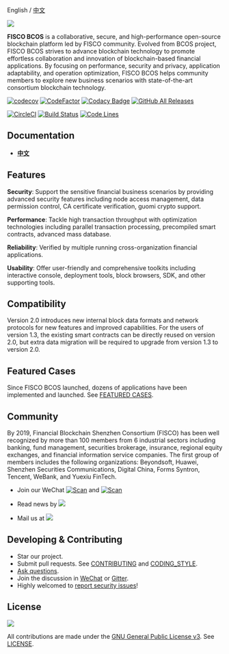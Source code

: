 English / [中文](docs/README_CN.md)

![](docs/images/FISCO_BCOS_Logo.svg)

**FISCO BCOS** is a collaborative, secure, and high-performance open-source blockchain platform led by FISCO community. Evolved from BCOS project, FISCO BCOS strives to advance blockchain technology to promote effortless collaboration and innovation of blockchain-based financial applications. By focusing on performance, security and privacy, application adaptability, and operation optimization, FISCO BCOS helps community members to explore new business scenarios with state-of-the-art consortium blockchain technology.

 [![codecov](https://codecov.io/gh/FISCO-BCOS/FISCO-BCOS/branch/master/graph/badge.svg)](https://codecov.io/gh/FISCO-BCOS/FISCO-BCOS) [![CodeFactor](https://www.codefactor.io/repository/github/fisco-bcos/FISCO-BCOS/badge)](https://www.codefactor.io/repository/github/fisco-bcos/FISCO-BCOS) [![Codacy Badge](https://api.codacy.com/project/badge/Grade/08552871ee104fe299b00bc79f8a12b9)](https://www.codacy.com/app/fisco-dev/FISCO-BCOS?utm_source=github.com&amp;utm_medium=referral&amp;utm_content=FISCO-BCOS/FISCO-BCOS&amp;utm_campaign=Badge_Grade) [![GitHub All Releases](https://img.shields.io/github/downloads/FISCO-BCOS/FISCO-BCOS/total.svg)](https://github.com/FISCO-BCOS/FISCO-BCOS)

[![CircleCI](https://circleci.com/gh/FISCO-BCOS/FISCO-BCOS.svg?style=shield)](https://circleci.com/gh/FISCO-BCOS/FISCO-BCOS)  [![Build Status](https://travis-ci.org/FISCO-BCOS/FISCO-BCOS.svg)](https://travis-ci.org/FISCO-BCOS/FISCO-BCOS)
[![Code Lines](https://tokei.rs/b1/github/FISCO-BCOS/FISCO-BCOS?category=code)](https://github.com/FISCO-BCOS/FISCO-BCOS)


## Documentation

- [**中文**](https://fisco-bcos-documentation.readthedocs.io/zh_CN/latest/)

## Features

**Security**: Support the sensitive financial business scenarios by providing advanced security features including node access management, data permission control, CA certificate verification, guomi crypto support.

**Performance**: Tackle high transaction throughput with optimization technologies including parallel transaction processing, precompiled smart contracts, advanced mass database.

**Reliability**: Verified by multiple running cross-organization financial applications.

**Usability**: Offer user-friendly and comprehensive toolkits including interactive console, deployment tools, block browsers, SDK, and other supporting tools.

## Compatibility

Version 2.0 introduces new internal block data formats and network protocols for new features and improved capabilities. For the users of version 1.3, the existing smart contracts can be directly reused on version 2.0, but extra data migration will be required to upgrade from version 1.3 to version 2.0.

## Featured Cases

Since FISCO BCOS launched, dozens of applications have been implemented and launched. See [FEATURED CASES](http://www.fisco-bcos.org/assets/docs/FISCO%20BCOS%20-%20Featured%20Cases.pdf).

## Community

By 2019, Financial Blockchain Shenzhen Consortium (FISCO) has been well recognized by more than 100 members from 6 industrial sectors including banking, fund management, securities brokerage, insurance, regional equity exchanges, and financial information service companies. The first group of members includes the following organizations: Beyondsoft, Huawei, Shenzhen Securities Communications, Digital China, Forms Syntron, Tencent, WeBank, and Yuexiu FinTech.

- Join our WeChat [![Scan](https://img.shields.io/badge/style-Scan_QR_Code-green.svg?logo=wechat&longCache=false&style=social&label=Group)](https://github.com/FISCO-BCOS/FISCO-BCOS-DOC/blob/release-2.0/images/community/WeChatQR.jpg) and [![Scan](https://img.shields.io/badge/style-Scan_QR_Code-green.svg?logo=wechat&longCache=false&style=social&label=Official%20accounts)](https://github.com/FISCO-BCOS/FISCO-BCOS-DOC/blob/release-2.0/images/community/OfficialAccountsQR.jpg)

- Read news by [![](https://img.shields.io/twitter/url/http/shields.io.svg?style=social&label=Follow@FiscoBcos)](https://twitter.com/FiscoBcos)

- Mail us at [![](https://img.shields.io/twitter/url/http/shields.io.svg?logo=Gmail&style=social&label=service@fisco.com.cn)](mailto:service@fisco.com.cn)

## Developing & Contributing

- Star our project.
- Submit pull requests. See [CONTRIBUTING](CONTRIBUTING.md) and [CODING_STYLE](CODING_STYLE.md).
- [Ask questions](https://github.com/FISCO-BCOS/FISCO-BCOS/issues).
- Join the discussion in [WeChat](https://github.com/FISCO-BCOS/FISCO-BCOS-DOC/blob/release-2.0/images/community/WeChatQR.jpg) or [Gitter](https://gitter.im/fisco-bcos/Lobby).
- Highly welcomed to [report security issues](https://security.webank.com)!


## License

[![](https://img.shields.io/github/license/FISCO-BCOS/FISCO-BCOS.svg)](LICENSE)

All contributions are made under the [GNU General Public License v3](https://www.gnu.org/licenses/gpl-3.0.en.html). See [LICENSE](LICENSE).
